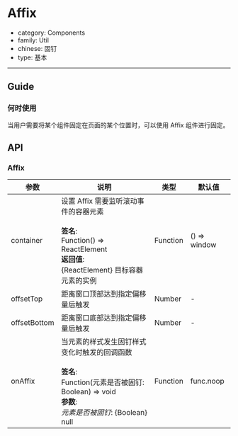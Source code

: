 # Affix

-   category: Components
-   family: Util
-   chinese: 固钉
-   type: 基本

---

## Guide

### 何时使用

当用户需要将某个组件固定在页面的某个位置时，可以使用 Affix 组件进行固定。

## API

### Affix

| 参数           | 说明                                                                                                                  | 类型       | 默认值          |
| ------------ | ------------------------------------------------------------------------------------------------------------------- | -------- | ------------ |
| container    | 设置 Affix 需要监听滚动事件的容器元素<br><br>**签名**:<br>Function() => ReactElement<br>**返回值**:<br>{ReactElement} 目标容器元素的实例<br>     | Function | () => window |
| offsetTop    | 距离窗口顶部达到指定偏移量后触发                                                                                                    | Number   | -            |
| offsetBottom | 距离窗口底部达到指定偏移量后触发                                                                                                    | Number   | -            |
| onAffix      | 当元素的样式发生固钉样式变化时触发的回调函数<br><br>**签名**:<br>Function(元素是否被固钉: Boolean) => void<br>**参数**:<br>_元素是否被固钉_: {Boolean} null | Function | func.noop    |
